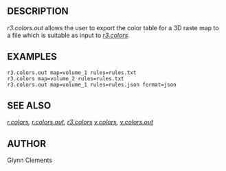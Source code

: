 ## DESCRIPTION

*r3.colors.out* allows the user to export the color table for a 3D raste
map to a file which is suitable as input to *[r3.colors](r3.colors.md)*.

## EXAMPLES

```shell
r3.colors.out map=volume_1 rules=rules.txt
r3.colors map=volume_2 rules=rules.txt
r3.colors.out map=volume_1 rules=rules.json format=json
```

## SEE ALSO

*[r.colors](r.colors.md), [r.colors.out](r.colors.out.md),
[r3.colors](r3.colors.md) [v.colors](v.colors.md),
[v.colors.out](v.colors.out.md)*

## AUTHOR

Glynn Clements
